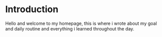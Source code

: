 # Introduction

Hello and welcome to my homepage, this is where i wrote about my goal and daily routine and everything i learned throughout the day.
